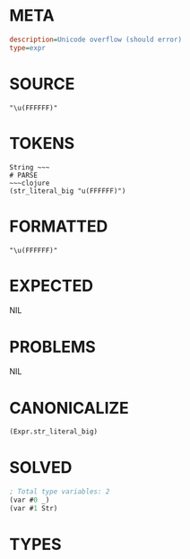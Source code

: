 # META
~~~ini
description=Unicode overflow (should error)
type=expr
~~~
# SOURCE
~~~roc
"\u(FFFFFF)"
~~~
# TOKENS
~~~text
String ~~~
# PARSE
~~~clojure
(str_literal_big "u(FFFFFF)")
~~~
# FORMATTED
~~~roc
"\u(FFFFFF)"
~~~
# EXPECTED
NIL
# PROBLEMS
NIL
# CANONICALIZE
~~~clojure
(Expr.str_literal_big)
~~~
# SOLVED
~~~clojure
; Total type variables: 2
(var #0 _)
(var #1 Str)
~~~
# TYPES
~~~roc
~~~
